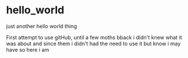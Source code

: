 # hello_world
just another hello world thing


First attempt to use gitHub, until a few moths bback i didn't knew what it was about and since them i didn't had the need to use it but know i may have so here i am
